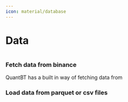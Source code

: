 ```yaml
---
icon: material/database
---
```


# Data
# 
### Fetch data from binance
QuantBT has a built in way of fetching data from 

### Load data from parquet or csv files

